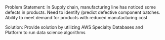 Problem Statement:
In Supply chain, manufacturing line has noticed some defects in products. Need to identify /predict defective component batches. Ability to meet demand for products with reduced manufacturing cost

Solution:
Provide solution by utilizing AWS Specialty Databases and Platform to run data science algorithms 
